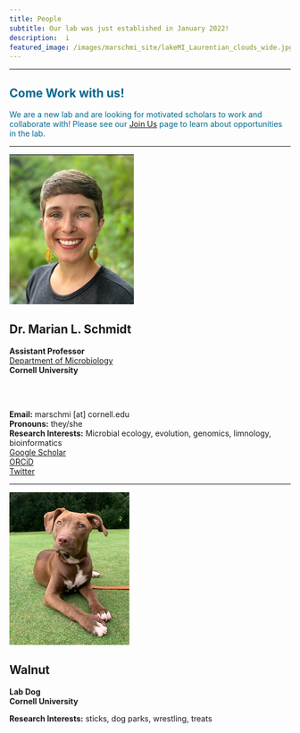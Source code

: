 ```yaml
---
title: People
subtitle: Our lab was just established in January 2022! 
description:  i
featured_image: /images/marschmi_site/lakeMI_Laurentian_clouds_wide.jpg
---
```



***

<h2 style="color:#03688E;">Come Work with us!</h2>

<p style="color:#03688E;">We are a new lab and are looking for motivated scholars to work and collaborate with! Please see our <a href="https://marschmilab.github.io/join">Join Us</a> page to learn about opportunities in the lab.</p> 



***


![Marian](/images/marschmi_site/people/marian/marian_small.png)


## Dr. Marian L. Schmidt

**Assistant Professor** <br> 
<a href="https://micro.cornell.edu/">Department of Microbiology</a> <br> 
**Cornell University** <br> 

<br>
<br>

**Email:** marschmi [at] cornell.edu <br>
**Pronouns:** they/she <br>
**Research Interests:** Microbial ecology, evolution, genomics, limnology, bioinformatics<br>
<a href="https://scholar.google.com/citations?user=XN44kAIAAAAJ&hl=en">Google Scholar</a> <br> 
<a href="https://orcid.org/0000-0002-2866-4496">ORCiD</a> <br> 
<a href="https://twitter.com/micro_marian?lang=en">Twitter</a> <br> 

***


![Walnut](/images/marschmi_site/people/walnut/walnut_small.png)

## Walnut

**Lab Dog** <br> 
**Cornell University** <br> 

**Research Interests:** sticks, dog parks, wrestling, treats <br>



